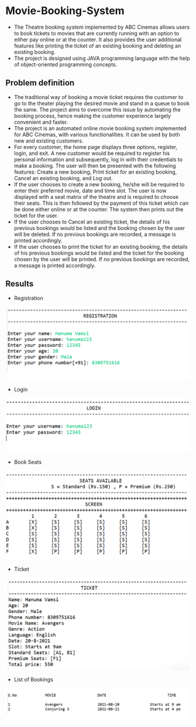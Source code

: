 # Movie-Booking-System

- The Theatre booking system implemented by ABC Cinemas allows users to book tickets to movies that are currently running with an option to either pay online or at the counter. It also provides the user additional features like printing the ticket of an existing booking and deleting an existing booking.
- The project is designed using JAVA programming language with the help of object-oriented programming concepts.

## Problem definition
- The traditional way of booking a movie ticket requires the customer to go to the theater playing the desired movie and stand in a queue to book the same. The project aims to overcome this issue by automating the booking process, hence making the customer experience largely convenient and faster.
- The project is an automated online movie booking system implemented for ABC Cinemas, with various functionalities. It can be used by both new and existing customers.
- For every customer, the home page displays three options, register, login, and exit. A new customer would be required to register his personal information and subsequently, log in with their credentials to make a booking. The user will then be presented with the following features: Create a new booking, Print ticket for an existing booking, Cancel an existing booking, and Log out.
- If the user chooses to create a new booking, he/she will be required to enter their preferred movie, date and time slot. The user is now displayed with a seat matrix of the theatre and is required to choose their seats. This is then followed by the payment of this ticket which can be done either online or at the counter. The system then prints out the ticket for the user.
- If the user chooses to Cancel an existing ticket, the details of his previous bookings would be listed and the booking chosen by the user will be deleted. If no previous bookings are recorded, a message is printed accordingly.
- If the user chooses to print the ticket for an existing booking, the details of his previous bookings would be listed and the ticket for the booking chosen by the user will be printed. If no previous bookings are recorded, a message is printed accordingly.

## Results

- Registration

![Registration](./img/registration.png)

- Login

![Login](./img/login.png)

- Book Seats

![Book Seat](./img/book_seat.png)

- Ticket

![Ticket](./img/ticket.png)

- List of Bookings

![Bookings](./img/bookings.png)




